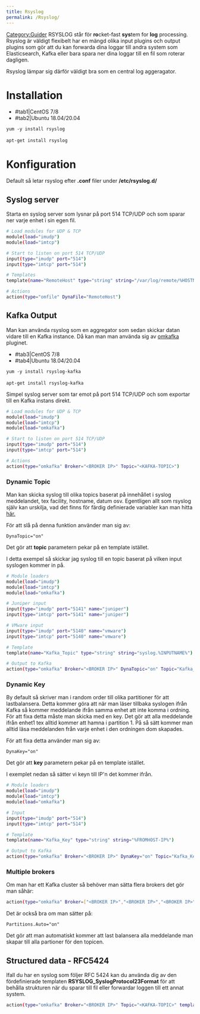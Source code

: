 ```yaml
---
title: Rsyslog
permalink: /Rsyslog/
---
```


[Category:Guider](/Category:Guider "wikilink") RSYSLOG står för
**ro**cket-fast **sys**tem for **log** processing. Rsyslog är väldigt
flexibelt har en mängd olika input plugins och output plugins som gör
att du kan forwarda dina loggar till andra system som Elasticsearch,
Kafka eller bara spara ner dina loggar till en fil som roterar dagligen.

Rsyslog lämpar sig därför väldigt bra som en central log aggeragator.

Installation
============

-   <btn data-toggle="tab" class="">\#tab1\|CentOS 7/8</btn>
-   <btn data-toggle="tab" class="">\#tab2\|Ubuntu 18.04/20.04</btn>

<div class="tab-content">
<div id="tab1" class="tab-pane fade in active">

`yum -y install rsyslog`

</div>
<div id="tab2" class="tab-pane fade">

`apt-get install rsyslog`
`  `

</div>
</div>

Konfiguration
=============

Default så letar rsyslog efter **.conf** filer under **/etc/rsyslog.d/**

Syslog server
-------------

Starta en syslog server som lysnar på port 514 TCP/UDP och som sparar
ner varje enhet i sin egen fil.

``` bash
# Load modules for UDP & TCP
module(load="imudp")
module(load="imtcp")

# Start to listen on port 514 TCP/UDP
input(type="imudp" port="514")
input(type="imtcp" port="514")

# Templates
template(name="RemoteHost" type="string" string="/var/log/remote/%HOSTNAME%_%$YEAR%_%$MONTH%_%$DAY%.log")

# Actions
action(type="omfile" DynaFile="RemoteHost")
```

Kafka Output
------------

Man kan använda rsyslog som en aggregator som sedan skickar datan vidare
till en Kafka instance. Då kan man man använda sig av
[omkafka](https://www.rsyslog.com/doc/master/configuration/modules/omkafka.html)
pluginet.

-   <btn data-toggle="tab" class="">\#tab3\|CentOS 7/8</btn>
-   <btn data-toggle="tab" class="">\#tab4\|Ubuntu 18.04/20.04</btn>

<div class="tab-content">
<div id="tab3" class="tab-pane fade in active">

`yum -y install rsyslog-kafka`

</div>
<div id="tab4" class="tab-pane fade">

`apt-get install rsyslog-kafka`
`  `

</div>
</div>

Simpel syslog server som tar emot på port 514 TCP/UDP och som exportar
till en Kafka instans direkt.

``` bash
# Load modules for UDP & TCP
module(load="imudp")
module(load="imtcp")
module(load="omkafka")

# Start to listen on port 514 TCP/UDP
input(type="imudp" port="514")
input(type="imtcp" port="514")

# Actions
action(type="omkafka" Broker="<BROKER IP>" Topic="<KAFKA-TOPIC>")
```

### Dynamic Topic

Man kan skicka syslog till olika topics baserat på innehållet i syslog
meddelandet, tex facility, hostname, datum osv. Egentligen allt som
rsyslog själv kan urskilja, vad det finns för färdig definierade
variabler kan man hitta
[här.](https://www.rsyslog.com/doc/master/configuration/properties.html)

För att slå på denna funktion använder man sig av:

`DynaTopic="on"`

Det gör att **topic** parametern pekar på en template istället.

I detta exempel så skickar jag syslog till en topic baserat på vilken
input syslogen kommer in på.

``` bash
# Module loaders
module(load="imudp")
module(load="imtcp")
module(load="omkafka")

# Juniper input
input(type="imudp" port="5141" name="juniper")
input(type="imtcp" port="5141" name="juniper")

# VMware input
input(type="imudp" port="5140" name="vmware")
input(type="imtcp" port="5140" name="vmware")

# Template
template(name="Kafka_Topic" type="string" string="syslog.%INPUTNAME%")

# Output to Kafka
action(type="omkafka" Broker="<BROKER IP>" DynaTopic="on" Topic="Kafka_Topic")
```

### Dynamic Key

By default så skriver man i random order till olika partitioner för att
lastbalansera. Detta kommer göra att när man läser tillbaka syslogen
ifrån Kafka så kommer meddelande ifrån samma enhet att inte komma i
ordning. För att fixa detta måste man skicka med en key. Det gör att
alla meddelande ifrån enhet1 tex alltid kommer att hamna i partition 1.
På så sätt kommer man alltid läsa meddelanden från varje enhet i den
ordningen dom skapades.

För att fixa detta använder man sig av:

`DynaKey="on"`

Det gör att **key** parametern pekar på en template istället.

I exemplet nedan så sätter vi keyn till IP'n det kommer ifrån.

``` bash
# Module loaders
module(load="imudp")
module(load="imtcp")
module(load="omkafka")

# Input
input(type="imudp" port="514")
input(type="imtcp" port="514")

# Template
template(name="Kafka_Key" type="string" string="%FROMHOST-IP%")

# Output to Kafka
action(type="omkafka" Broker="<BROKER IP>" DynaKey="on" Topic="Kafka_Key")
```

### Multiple brokers

Om man har ett Kafka cluster så behöver man sätta flera brokers det gör
man såhär:

``` bash
action(type="omkafka" Broker=["<BROKER IP>","<BROKER IP>","<BROKER IP>"] Partitions.Auto="on" Topic="Kafka_Topic")
```

Det är också bra om man sätter på:

`Partitions.Auto="on"`

Det gör att man automatiskt kommer att last balansera alla meddelande
man skapar till alla partioner för den topicen.

Structured data - RFC5424
-------------------------

Ifall du har en syslog som följer RFC 5424 kan du använda dig av den
fördefinierade templaten **RSYSLOG_SyslogProtocol23Format** för att
behålla strukturen när du sparar till fil eller forwardar loggen till
ett annat system.

``` bash
action(type="omkafka" Broker="<BROKER IP>" Topic="<KAFKA-TOPIC>" template="RSYSLOG_SyslogProtocol23Format")
```